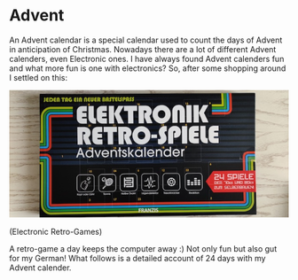 # Advent

An Advent calendar is a special calendar used to count the days of Advent in anticipation of Christmas. Nowadays there are a lot of different Advent calenders, even Electronic ones. I have always found Advent calenders fun and what more fun is one with electronics? So, after some shopping around I settled on this:

![retrospiele](retrospiele.jpg)

(Electronic Retro-Games)

A retro-game a day keeps the computer away :) Not only fun but also gut for my German! What follows is a detailed account of 24 days with my Advent calender.